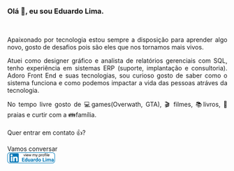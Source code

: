 ### Olá 👋, eu sou Eduardo Lima.
<br> 
<p align="justify">Apaixonado por tecnologia estou sempre a disposição para
aprender algo novo, gosto de desafios pois são eles que nos tornamos mais vivos. </p>

<p align="justify"> Atuei como designer gráfico e analista de relatórios gerenciais com SQL,
tenho experiência em sistemas ERP (suporte, implantação e consultoria).
Adoro Front End e suas tecnologias, sou curioso gosto de saber como o sistema funciona e 
como podemos impactar a vida das pessoas atráves da tecnologia.
</p>

<p align="justify"> No tempo livre gosto de 💻games(Overwath, GTA), 🎬 filmes, 📚livros, 🌅praias e curtir com a 👪família.
<br><br>
Quer entrar em contato 👍?
<br>
  
Vamos conversar    
[<img style="-webkit-user-select: none;margin: auto;background-color: hsl(0, 0%, 90%);transition: background-color 300ms;" src="https://raw.githubusercontent.com/sleduardo20/pokedex/main/public/img/linkedin.png">](https://www.linkedin.com/in/eduardo-sousa-lima-04693617a/)

</p>



